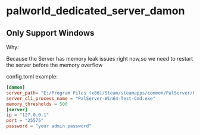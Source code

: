 # palworld_dedicated_server_damon

## Only Support Windows

Why:

Because the Server has memory leak issues right now,so we need to restart the server before the memory overflow



config.toml example:

```toml
[damon]
server_path= "E:/Program Files (x86)/Steam/steamapps/common/PalServer/PalServer.exe"
server_cli_process_name = "PalServer-Win64-Test-Cmd.exe"
memory_thresholds = 500
[server]
ip = "127.0.0.1"
port = "25575" 
password = "your admin password"
```

